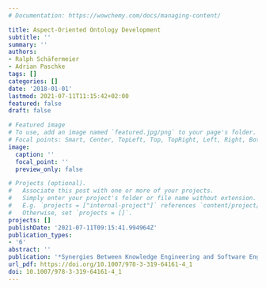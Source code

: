 ```yaml
---
# Documentation: https://wowchemy.com/docs/managing-content/

title: Aspect-Oriented Ontology Development
subtitle: ''
summary: ''
authors:
- Ralph Schäfermeier
- Adrian Paschke
tags: []
categories: []
date: '2018-01-01'
lastmod: 2021-07-11T11:15:42+02:00
featured: false
draft: false

# Featured image
# To use, add an image named `featured.jpg/png` to your page's folder.
# Focal points: Smart, Center, TopLeft, Top, TopRight, Left, Right, BottomLeft, Bottom, BottomRight.
image:
  caption: ''
  focal_point: ''
  preview_only: false

# Projects (optional).
#   Associate this post with one or more of your projects.
#   Simply enter your project's folder or file name without extension.
#   E.g. `projects = ["internal-project"]` references `content/project/deep-learning/index.md`.
#   Otherwise, set `projects = []`.
projects: []
publishDate: '2021-07-11T09:15:41.994964Z'
publication_types:
- '6'
abstract: ''
publication: '*Synergies Between Knowledge Engineering and Software Engineering*'
url_pdf: https://doi.org/10.1007/978-3-319-64161-4_1
doi: 10.1007/978-3-319-64161-4_1
---
```

